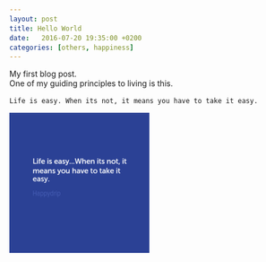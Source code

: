 ```yaml
---
layout: post
title: Hello World
date:   2016-07-20 19:35:00 +0200
categories: [others, happiness]
---
```

My first blog post.  
One of my guiding principles to living is this.  
<pre><code>Life is easy. When its not, it means you have to take it easy.
</code></pre>

![Life is easy](/assets/lifeiseasywhenitsnot2cit0ameansyouhavetotakeit0aeasy-default.png)




